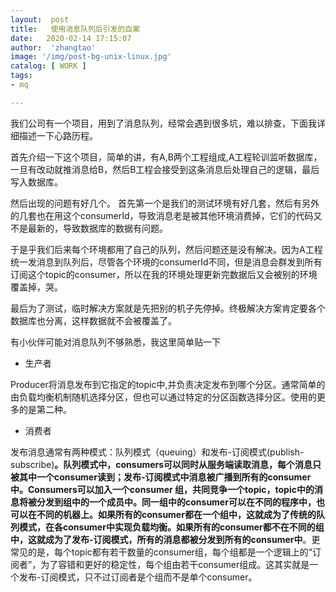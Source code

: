 ```yaml
---
layout:  post
title:   使用消息队列后引发的血案
date:   2020-02-14 17:15:07
author:  'zhangtao'
image: '/img/post-bg-unix-linux.jpg'
catalog: [ WORK ]
tags:
- mq

---
```



我们公司有一个项目，用到了消息队列，经常会遇到很多坑，难以排查，下面我详细描述一下心路历程。

首先介绍一下这个项目，简单的讲，有A,B两个工程组成,A工程轮训监听数据库，一旦有改动就推消息给B，然后B工程会接受到这条消息后处理自己的逻辑，最后写入数据库。

然后出现的问题有好几个。 首先第一个是我们的测试环境有好几套，然后有另外的几套也在用这个consumerId，导致消息老是被其他环境消费掉，它们的代码又不是最新的，导致数据库的数据有问题。

于是乎我们后来每个环境都用了自己的队列，然后问题还是没有解决。因为A工程统一发消息到队列后，尽管各个环境的consumerId不同，但是消息会群发到所有订阅这个topic的consumer，所以在我的环境处理更新完数据后又会被别的环境覆盖掉，哭。

最后为了测试，临时解决方案就是先把别的机子先停掉。终极解决方案肯定要各个数据库也分离，这样数据就不会被覆盖了。

有小伙伴可能对消息队列不够熟悉，我这里简单贴一下

- 生产者

Producer将消息发布到它指定的topic中,并负责决定发布到哪个分区。通常简单的由负载均衡机制随机选择分区，但也可以通过特定的分区函数选择分区。使用的更多的是第二种。

- 消费者

发布消息通常有两种模式：队列模式（queuing）和发布-订阅模式(publish-subscribe)**。队列模式中，consumers可以同时从服务端读取消息，每个消息只被其中一个consumer读到；发布-订阅模式中消息被广播到所有的consumer中。Consumers可以加入一个consumer 组，共同竞争一个topic，topic中的消息将被分发到组中的一个成员中。同一组中的consumer可以在不同的程序中，也可以在不同的机器上。如果所有的consumer都在一个组中，这就成为了传统的队列模式，在各consumer中实现负载均衡。如果所有的consumer都不在不同的组中，这就成为了发布-订阅模式，所有的消息都被分发到所有的consumer中**。更常见的是，每个topic都有若干数量的consumer组，每个组都是一个逻辑上的“订阅者”，为了容错和更好的稳定性，每个组由若干consumer组成。这其实就是一个发布-订阅模式，只不过订阅者是个组而不是单个consumer。

